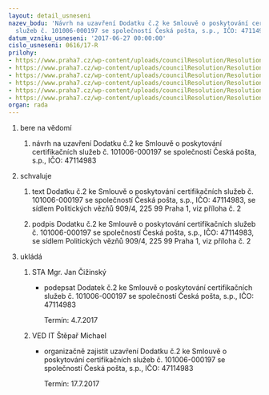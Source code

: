 ```yaml
---
layout: detail_usneseni
nazev_bodu: 'Návrh na uzavření Dodatku č.2 ke Smlouvě o poskytování certifikačních
  služeb č. 101006-000197 se společností Česká pošta, s.p., IČO: 47114983'
datum_vzniku_usneseni: '2017-06-27 00:00:00'
cislo_usneseni: 0616/17-R
prilohy:
- https://www.praha7.cz/wp-content/uploads/councilResolution/Resolutions/29294/export/DuvodovazpravaCP~221669.docx
- https://www.praha7.cz/wp-content/uploads/councilResolution/Resolutions/29294/export/dodatek2_kesmlouve_anonym~221668.pdf
- https://www.praha7.cz/wp-content/uploads/councilResolution/Resolutions/29294/export/CP_smlouva_ceritikacnisluzby_07022006~221667.pdf
- https://www.praha7.cz/wp-content/uploads/councilResolution/Resolutions/29294/export/dodatek1_kesmlouve_anonym~221666.pdf
- https://www.praha7.cz/wp-content/uploads/councilResolution/Resolutions/29294/export/0096_06_R~221665.doc
- https://www.praha7.cz/wp-content/uploads/councilResolution/Resolutions/29294/export/export~295743.pdf
organ: rada
---
```

<OL class=urzList_view id=urzList>
<LI class=urzClass1><SPAN name="1">bere na vědomí</SPAN> 
<OL class=urzOlClass>
<LI class=urzClass2 style="TEXT-ALIGN: left"><SPAN>
<P>návrh na uzavření Dodatku č.2 ke Smlouvě o poskytování certifikačních služeb č. 101006-000197 se společností Česká pošta, s.p., IČO: 47114983</P></SPAN></LI></OL></LI>
<LI class=urzClass1><SPAN name="24">schvaluje</SPAN> 
<OL class=urzOlClass>
<LI class=urzClass2 style="TEXT-ALIGN: left"><SPAN>
<P>text Dodatku č.2 ke Smlouvě o poskytování certifikačních služeb č. 101006-000197 se společností Česká pošta, s.p., IČO: 47114983, se sídlem Politických vězňů 909/4, 225 99 Praha 1, viz příloha č. 2</P></SPAN></LI>
<LI class=urzClass2 style="TEXT-ALIGN: left"><SPAN>
<P>podpis Dodatku č.2 ke Smlouvě o poskytování certifikačních služeb č. 101006-000197 se společností Česká pošta, s.p., IČO: 47114983, se sídlem Politických vězňů 909/4, 225 99 Praha 1, viz příloha č. 2</P></SPAN></LI></OL></LI>
<LI class=urzClass1 id=urzUkoly><SPAN name="1">ukládá</SPAN>
<OL class=urzOlClass>
<LI class=urzClass2><SPAN>
<P>STA Mgr. Jan Čižinský</P></SPAN>
<UL class=urzUlClass>
<LI class=urzClass3><SPAN>
<P>podepsat Dodatek č.2 ke Smlouvě o poskytování certifikačních služeb č. 101006-000197 se společností Česká pošta, s.p., IČO: 47114983</P></SPAN><SPAN class=urzUkolTermin>Termín:&nbsp;4.7.2017</SPAN></LI></UL></LI>
<LI class=urzClass2><SPAN>
<P>VED IT Štěpař Michael</P></SPAN>
<UL class=urzUlClass>
<LI class=urzClass3><SPAN>
<P>organizačně zajistit uzavření Dodatku č.2 ke Smlouvě o poskytování certifikačních služeb č. 101006-000197 se společností Česká pošta, s.p., IČO: 47114983</P></SPAN><SPAN class=urzUkolTermin>Termín:&nbsp;17.7.2017</SPAN></LI></UL></LI></OL></LI></OL>